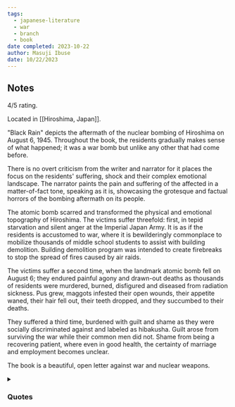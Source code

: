 ```yaml
---
tags:
  - japanese-literature
  - war
  - branch
  - book
date completed: 2023-10-22
author: Masuji Ibuse
date: 10/22/2023
---
```

## Notes

4/5 rating.

Located in [[Hiroshima, Japan]].

"Black Rain" depicts the aftermath of the nuclear bombing of Hiroshima on August 6, 1945. Throughout the book, the residents gradually makes sense of what happened; it was a war bomb but unlike any other that had come before. 

There is no overt criticism from the writer and narrator for it places the focus on the residents' suffering, shock and their complex emotional landscape. The narrator paints the pain and suffering of the affected in a matter-of-fact tone, speaking as it is, showcasing the grotesque and factual horrors of the bombing aftermath on its people. 

The atomic bomb scarred and transformed the physical and emotional topography of Hiroshima. The victims suffer threefold: first, in tepid starvation and silent anger at the Imperial Japan Army. It is as if the residents is accustomed to war, where it is bewilderingly commonplace to mobilize thousands of middle school students to assist with building demolition. Building demolition program was intended to create firebreaks to stop the spread of fires caused by air raids. 

The victims suffer a second time, when the landmark atomic bomb fell on August 6; they endured painful agony and drawn-out deaths as thousands of residents were murdered, burned, disfigured and diseased from radiation sickness. Pus grew, maggots infested their open wounds, their appetite waned, their hair fell out, their teeth dropped, and they succumbed to their deaths.

They suffered a third time, burdened with guilt and shame as they were socially discriminated against and labeled as hibakusha. Guilt arose from surviving the war while their common men did not. Shame from being a recovering patient, where even in good health, the certainty of marriage and employment becomes unclear.

The book is a beautiful, open letter against war and nuclear weapons.


<details>
<summary><h3>Quotes</h3></summary>
<br>
pg 11: Black Rain is a portrait of a group of human beings; of the death of a great city; of a nation crumbling into defeat. It is a picture of the Japanese mind that tells more than many sociological studies. Yet more than this, it is a statement of a philosophy. Although that philosophy, in its essence, is neither pessimistic nor optimistic, it seems to me to be life affirming. Dealing with the grimmest of subjects, the work is not, in the end, depressing, for the author is ultimately concerned with life rather than with death, and with an overall beauty that transcends ugliness of detail.

pg 21: August 6: Hiroshima is a burnt out city, a city of ashes, a city of death, a city of destruction, the heaps of corpses a mute protest against the inhumanity of war.

pg 24: I remembered a photograph of oil tanks burning in Singapore that I had once seen. It had been taken just after the Japanese army had brought about the fall of the city, and the scene was so horrifying that I wondered at the time whether such things were really justified.

pg 35: Thundery black clouds had borne down on us from the direction of the city, and the rain from them had fallen in streaks the thickness of a fountain pen. It had stopped almost immediately. It was cold, cold enough to make one shiver although it was midsummer.

pg 51: As I got up from my prone position, the first thing to meet my gaze was a great, an enormous, column of cloud. In its texture, it reminded me of cumulo-nimbus clouds I had seen in photographs taken after the Great Kant Earthquake. But this one trailed a single, thick leg beneath it, and reached up high into the heavens. Flattening out at its peak, it swelled out fatter and fatter like an opening mushroom.

pg 56: A woman with her belongings and a child loaded on a baby carriage, who was engulfed in a sudden wave of humanity that crushed the baby carriage and felled her on top of it, so that twenty or thirty others coming behind her toppled like dominoes in their turn. The cries at that moment had to be heard to be believed.

pg 59: Every year on the anniversary of the day the bomb fell, why don't we have the same things for breakfast as we had that August 6? I can remember what we had that day all right. Very clearly, I can.

pg 68: Before the war, Hiroshima was known as a place with plenty of produce both from the sea and the country, and although it was so big, there were no slums. But living in Hiroshima I realized, as they say, that in a long drawn out war it's case of the larger the town, the shorter its inhabitants go of food. And I realized, too, that war's a sadistic killer of human beings, young and old, men and women alike.

pg 83: Suddenly, all the things we had done up to now seemed to me so much children's play, and my own life, too, a toy life.

pg 87: The sky was dusty with the smoke from the fires. There was no water in the taps, so I made Yasuko wash her hands at the pool in the garden, but the marks would not come off. She said they were made by the black rain, and they were firmly stuck on the skin. They were not tar, nor black paint, but something of unknown origins.

pg 142: The mirror showed me that the infected place on the side of my nose was gaping open and had dried up crisp and hard. Life was one depressing thing after another. I went and soaked a small towel in water and gently wiped the affected area, replacing the bandage with a new piece which I fastened in place with sticking plaster.

pg 145: The horror was so stupefying that they could do nothing but take helpless note of whatever they saw.

pg 151: And occasionally the shock of hitting the ground would do something to the joints of a corpse, so that it reminded me of Pinocchio, in the children's tale, with all the pins removed from his wooden limbs. If even Pinocchio, poor plaything of wood and metal pins, was supposed to have felt pain in his own wooden way when he barked his shin against something, what of those the dead, who had once been human beings?

pg 153: Perhaps he was afraid that, if he were to go looking for ashes and find corpses, it would wipe out forever the image of them he cherished. He too, like myself, must have seen enough of bodies, mangled, half-burned, and decomposing during the past few days.

pg 158: Every day on my way to work my eyes were delighted by the sight of crows settled on the dew-damp path between the fields. The glossy black sheen of crows' plumage in the morning blends well with the green of the rice plants, and equally well with the rice fields after they have started to turn yellow. The sight is indescribably pleasant at daybreak; on a really fine morning it is enough to set you heart beating faster.

pg 177: I recalled something that an agricultural expert visiting the village had once told us if rice in a paddy field was grown in water that was too deep, the part of the stem in contact with the water was weakened structurally, and the plant tended to topple over later. This, he said, was accepted scientific fact. But I had never heard anyone say that a sudden shock from light or sound or heat could set plants growing unusually fast. The bomb seemed to have encouraged the growth of plants and flies at the same time that it put a stop to human life.

pg 183: The piece of paper adjoining this once declared: "From Imperial Headquarters: (1) Yesterday, August 6, Hiroshima City suffered considerable damage as the result of an attack by a small number of enemy B-29 aircraft. (2) The enemy appears to have used a new type of bomb in this attack, but details are still under investigation."

pg 196: In the sky to the east, they could see a spreading black cloud. "I wonder what that is - a smoke screen from some maneuvuers, do you think?" her sister had sad. "IOf it's not, then it's something really big."

pg 257: "An atomic bomb," he said, his face pale from the effect of the drink. "that's the name for it, apparently. It gives off a terrific radiation. I myself saw some bricks in the ruins that were all burnt away, with bubbles raised on the surface. The tiles, too, had gone a kind of flame color. A terrible thing they've produced. They say nothing'll grow in Hiroshima or Nagasaki for another seventy-five years."

</details>


